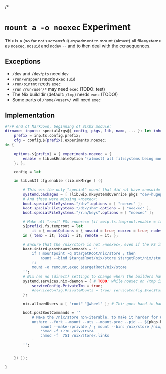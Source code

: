 /*

# `mount a -o noexec` Experiment

This is a (so far not successful) experiment to mount (almost) all filesystems as `noexec`, `nosuid` and `nodev` -- and to then deal with the consequences.


## Exceptions

* `/dev` and `/dev/pts` need `dev`
* `/run/wrappers` needs `exec` `suid`
* `/run/binfmt` needs `exec`
* `/run` `/run/user/*` may need `exec` (TODO: test)
* The Nix build dir (default: `/tmp`) needs `exec` (TODO!)
* Some parts of `/home/<user>/` will need `exec`


## Implementation

```nix
#*/# end of MarkDown, beginning of NixOS module:
dirname: inputs: specialArgs@{ config, pkgs, lib, name, ... }: let inherit (inputs.self) lib; in let
    prefix = inputs.config.prefix;
    cfg = config.${prefix}.experiments.noexec;
in {

    options.${prefix} = { experiments.noexec = {
        enable = lib.mkEnableOption "(almost) all filesystems being mounted as »noexec« (and »nosuid« and »nodev«)";
    }; };

    config = let

    in lib.mkIf cfg.enable (lib.mkMerge [ ({

        # This was the only "special" mount that did not have »nosuid« and »nodev« set:
        systemd.packages = [ (lib.wip.mkSystemdOverride pkgs "dev-hugepages.mount" "[Mount]\nOptions=nosuid,nodev,noexec\n") ];
        # And these were missing »noexec«:
        boot.specialFileSystems."/dev".options = [ "noexec" ];
        boot.specialFileSystems."/dev/shm".options = [ "noexec" ];
        boot.specialFileSystems."/run/keys".options = [ "noexec" ];

        # Make all "real" FSs »noexec« (if »wip.fs.temproot.enable = true«):
        ${prefix}.fs.temproot = let
            it = { mountOptions = { nosuid = true; noexec = true; nodev = true; }; };
        in { temp = it; local = it; remote = it; };

        # Ensure that the /nix/store is not »noexec«, even if the FS it is on is:
        boot.initrd.postMountCommands = ''
            if ! mountpoint -q $targetRoot/nix/store ; then
                mount --bind $targetRoot/nix/store $targetRoot/nix/store
            fi
            mount -o remount,exec $targetRoot/nix/store
        '';
        # Nix has no (direct) settings to change where the builders have their »/build« bound to, but many builds will need it to be »exec«:
        systemd.services.nix-daemon = { # TODO: while noexec on /tmp is the problem, neither of this solve it:
            serviceConfig.PrivateTmp = true;
            #serviceConfig.PrivateMounts = true; serviceConfig.ExecStartPre = "/run/wrappers/bin/mount -o remount,exec /tmp";
        };

        nix.allowedUsers = [ "root" "@wheel" ]; # This goes hand-in-hand with setting mounts as »noexec«. Cases where a user other than root should build stuff are probably fairly rare. A "real" user might want to, but that is either already in the wheel(sudo) group, or explicitly adding that user is pretty reasonable.

        boot.postBootCommands = ''
            # Make the /nix/store non-iterable, to make it harder for unprivileged programs to search the store for programs they should not have access to:
            unshare --fork --mount --uts --mount-proc --pid -- ${pkgs.bash}/bin/bash -euc '
                mount --make-rprivate / ; mount --bind /nix/store /nix/store ; mount -o remount,rw /nix/store
                chmod -f 1770 /nix/store
                chmod -f  751 /nix/store/.links
            '
        '';


    }) ]);

}
